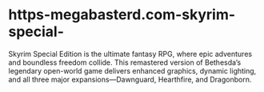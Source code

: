 # https-megabasterd.com-skyrim-special-
Skyrim Special Edition is the ultimate fantasy RPG, where epic adventures and boundless freedom collide. This remastered version of Bethesda’s legendary open-world game delivers enhanced graphics, dynamic lighting, and all three major expansions—Dawnguard, Hearthfire, and Dragonborn.
